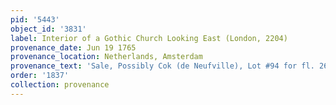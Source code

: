 ```yaml
---
pid: '5443'
object_id: '3831'
label: Interior of a Gothic Church Looking East (London, 2204)
provenance_date: Jun 19 1765
provenance_location: Netherlands, Amsterdam
provenance_text: 'Sale, Possibly Cok (de Neufville), Lot #94 for fl. 260'
order: '1837'
collection: provenance
---
```

